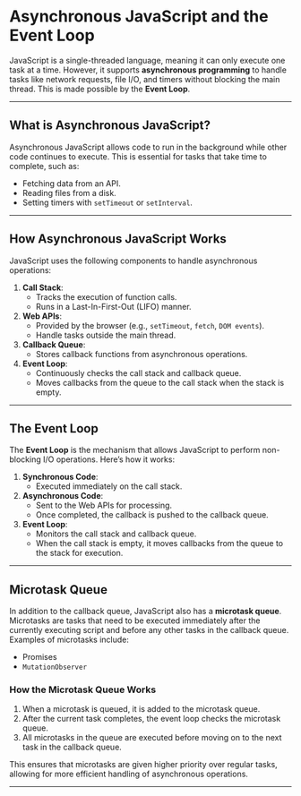 # Asynchronous JavaScript and the Event Loop

JavaScript is a single-threaded language, meaning it can only execute one task at a time. However, it supports **asynchronous programming** to handle tasks like network requests, file I/O, and timers without blocking the main thread. This is made possible by the **Event Loop**.

---

## **What is Asynchronous JavaScript?**
Asynchronous JavaScript allows code to run in the background while other code continues to execute. This is essential for tasks that take time to complete, such as:
- Fetching data from an API.
- Reading files from a disk.
- Setting timers with `setTimeout` or `setInterval`.

---

## **How Asynchronous JavaScript Works**
JavaScript uses the following components to handle asynchronous operations:
1. **Call Stack**:
   - Tracks the execution of function calls.
   - Runs in a Last-In-First-Out (LIFO) manner.
2. **Web APIs**:
   - Provided by the browser (e.g., `setTimeout`, `fetch`, `DOM events`).
   - Handle tasks outside the main thread.
3. **Callback Queue**:
   - Stores callback functions from asynchronous operations.
4. **Event Loop**:
   - Continuously checks the call stack and callback queue.
   - Moves callbacks from the queue to the call stack when the stack is empty.

---

## **The Event Loop**
The **Event Loop** is the mechanism that allows JavaScript to perform non-blocking I/O operations. Here’s how it works:
1. **Synchronous Code**:
   - Executed immediately on the call stack.
2. **Asynchronous Code**:
   - Sent to the Web APIs for processing.
   - Once completed, the callback is pushed to the callback queue.
3. **Event Loop**:
   - Monitors the call stack and callback queue.
   - When the call stack is empty, it moves callbacks from the queue to the stack for execution.

---

## **Microtask Queue**

In addition to the callback queue, JavaScript also has a **microtask queue**. Microtasks are tasks that need to be executed immediately after the currently executing script and before any other tasks in the callback queue. Examples of microtasks include:

- Promises
- `MutationObserver`

### **How the Microtask Queue Works**
1. When a microtask is queued, it is added to the microtask queue.
2. After the current task completes, the event loop checks the microtask queue.
3. All microtasks in the queue are executed before moving on to the next task in the callback queue.

This ensures that microtasks are given higher priority over regular tasks, allowing for more efficient handling of asynchronous operations.

---